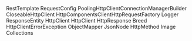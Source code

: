 RestTemplate
 RequestConfig
 PoolingHttpClientConnectionManagerBuilder
 CloseableHttpClient
 HttpComponentsClientHttpRequestFactory
 Logger
 ResponseEntity
 HttpClient
 HttpClient
 HttpResponse
 Breed
 HttpClientErrorException
 ObjectMapper
 JsonNode
 HttpMethod
 Image
 Collections